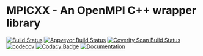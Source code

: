# MPICXX - An OpenMPI C++ wrapper library

[![Build Status](https://travis-ci.org/arkantos493/MPICXX.svg?branch=master)](https://travis-ci.org/arkantos493/MPICXX)
[![Appveyor Build Status](https://ci.appveyor.com/api/projects/status/qvt257817g7c66m9/branch/master?svg=true)](https://ci.appveyor.com/project/arnavb/cpp14-project-template/branch/master)
[![Coverity Scan Build Status](https://scan.coverity.com/projects/15312/badge.svg)](https://scan.coverity.com/projects/arnavb-cpp14-project-template)
[![codecov](https://codecov.io/gh/arnavb/cpp14-project-template/branch/master/graph/badge.svg)](https://codecov.io/gh/arnavb/cpp14-project-template)
[![Codacy Badge](https://api.codacy.com/project/badge/Grade/1c76469660ca411fa1f92ce0ef0c5cd3)](https://www.codacy.com/app/arnavb/cpp14-project-template?utm_source=github.com&amp;utm_medium=referral&amp;utm_content=arnavb/cpp14-project-template&amp;utm_campaign=Badge_Grade)
[![Documentation](https://codedocs.xyz/arnavb/cpp14-project-template.svg)](https://codedocs.xyz/arnavb/cpp14-project-template/)

